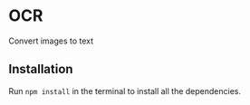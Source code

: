 # OCR
Convert images to text

## Installation
Run `npm install` in the terminal to install all the dependencies.
